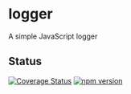 # logger
A simple JavaScript logger

## Status
[![Coverage Status](https://coveralls.io/repos/github/validide/logger/badge.svg?branch=main)](https://coveralls.io/github/validide/logger?branch=main)
[![npm version](https://img.shields.io/npm/v/@validide/logger)](https://www.npmjs.com/package/@validide/logger)

